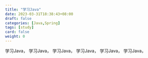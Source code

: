 ```yaml
---
title: "学习Java"
date: 2023-03-31T18:38:43+08:00
draft: false
categories: [Java,Spring]
tags: [study]
card: false
weight: 0
---
```


学习Java，
学习Java，
学习Java，
学习Java，
学习Java，
学习Java，